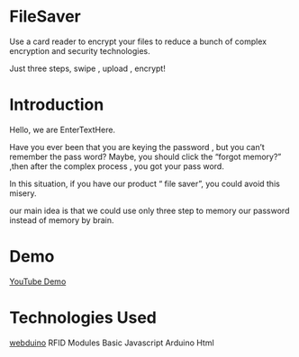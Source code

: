 # FileSaver
Use a card reader to encrypt your files to reduce a bunch of complex encryption and security technologies.

Just three steps, swipe , upload , encrypt!

# Introduction
Hello, we are EnterTextHere. 

Have you ever been that you are keying the password ,
but you can’t remember the pass word?
Maybe, you should click the “forgot memory?” 
,then after the complex process , you got your pass word.  

In this situation, if you have our product “ file saver”,
you could avoid this misery.

our main idea is that we could use only three step to memory our password 
instead of memory by brain.

# Demo

[YouTube Demo](https://www.youtube.com/watch?v=Yxo3898we7Q&feature=youtu.be)

# Technologies Used
[webduino](https://webduino.io/)
RFID Modules 
Basic Javascript 
Arduino 
Html 

